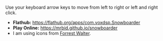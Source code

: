 Use your keyboard arrow keys to move from left to right or left and right click.

* **Flathub:** https://flathub.org/apps/com.voxdsp.Snowboarder
* **Play Online:** https://mrbid.github.io/snowboarder
* I am using icons from [Forrest Walter](https://www.forrestwalter.com/).
